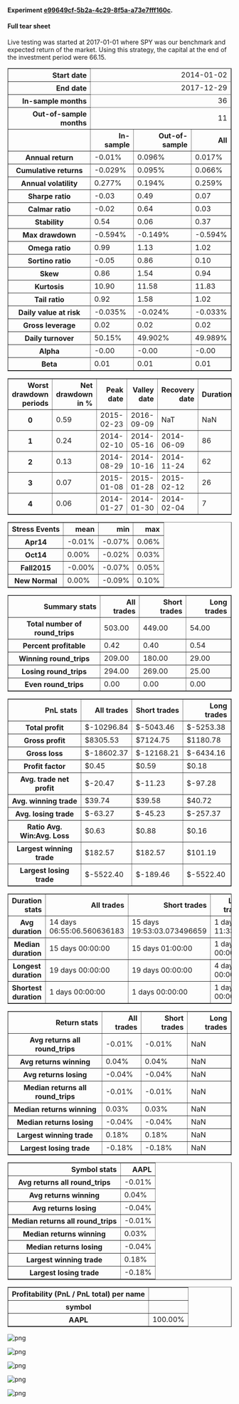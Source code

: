 #### Experiment [e99649cf-5b2a-4c29-8f5a-a73e7fff160c](https://dagshub.com/sanchezcarlosjr/evolufy/src/main/data/processed/e99649cf-5b2a-4c29-8f5a-a73e7fff160c).




#### Full tear sheet

Live testing was started at 2017-01-01 where SPY was our benchmark and expected return of the market. Using this strategy, the capital at the end of the investment period were 66.15.






<table border="1" class="dataframe">
  <thead>
    <tr style="text-align: right;"><th>Start date</th><td colspan=4>2014-01-02</td></tr>
    <tr style="text-align: right;"><th>End date</th><td colspan=4>2017-12-29</td></tr>
    <tr style="text-align: right;"><th>In-sample months</th><td colspan=4>36</td></tr>
    <tr style="text-align: right;"><th>Out-of-sample months</th><td colspan=4>11</td></tr>
    <tr style="text-align: right;">
      <th></th>
      <th>In-sample</th>
      <th>Out-of-sample</th>
      <th>All</th>
    </tr>
  </thead>
  <tbody>
    <tr>
      <th>Annual return</th>
      <td>-0.01%</td>
      <td>0.096%</td>
      <td>0.017%</td>
    </tr>
    <tr>
      <th>Cumulative returns</th>
      <td>-0.029%</td>
      <td>0.095%</td>
      <td>0.066%</td>
    </tr>
    <tr>
      <th>Annual volatility</th>
      <td>0.277%</td>
      <td>0.194%</td>
      <td>0.259%</td>
    </tr>
    <tr>
      <th>Sharpe ratio</th>
      <td>-0.03</td>
      <td>0.49</td>
      <td>0.07</td>
    </tr>
    <tr>
      <th>Calmar ratio</th>
      <td>-0.02</td>
      <td>0.64</td>
      <td>0.03</td>
    </tr>
    <tr>
      <th>Stability</th>
      <td>0.54</td>
      <td>0.06</td>
      <td>0.37</td>
    </tr>
    <tr>
      <th>Max drawdown</th>
      <td>-0.594%</td>
      <td>-0.149%</td>
      <td>-0.594%</td>
    </tr>
    <tr>
      <th>Omega ratio</th>
      <td>0.99</td>
      <td>1.13</td>
      <td>1.02</td>
    </tr>
    <tr>
      <th>Sortino ratio</th>
      <td>-0.05</td>
      <td>0.86</td>
      <td>0.10</td>
    </tr>
    <tr>
      <th>Skew</th>
      <td>0.86</td>
      <td>1.54</td>
      <td>0.94</td>
    </tr>
    <tr>
      <th>Kurtosis</th>
      <td>10.90</td>
      <td>11.58</td>
      <td>11.83</td>
    </tr>
    <tr>
      <th>Tail ratio</th>
      <td>0.92</td>
      <td>1.58</td>
      <td>1.02</td>
    </tr>
    <tr>
      <th>Daily value at risk</th>
      <td>-0.035%</td>
      <td>-0.024%</td>
      <td>-0.033%</td>
    </tr>
    <tr>
      <th>Gross leverage</th>
      <td>0.02</td>
      <td>0.02</td>
      <td>0.02</td>
    </tr>
    <tr>
      <th>Daily turnover</th>
      <td>50.15%</td>
      <td>49.902%</td>
      <td>49.989%</td>
    </tr>
    <tr>
      <th>Alpha</th>
      <td>-0.00</td>
      <td>-0.00</td>
      <td>-0.00</td>
    </tr>
    <tr>
      <th>Beta</th>
      <td>0.01</td>
      <td>0.01</td>
      <td>0.01</td>
    </tr>
  </tbody>
</table>



<table border="1" class="dataframe">
  <thead>
    <tr style="text-align: right;">
      <th>Worst drawdown periods</th>
      <th>Net drawdown in %</th>
      <th>Peak date</th>
      <th>Valley date</th>
      <th>Recovery date</th>
      <th>Duration</th>
    </tr>
  </thead>
  <tbody>
    <tr>
      <th>0</th>
      <td>0.59</td>
      <td>2015-02-23</td>
      <td>2016-09-09</td>
      <td>NaT</td>
      <td>NaN</td>
    </tr>
    <tr>
      <th>1</th>
      <td>0.24</td>
      <td>2014-02-10</td>
      <td>2014-05-16</td>
      <td>2014-06-09</td>
      <td>86</td>
    </tr>
    <tr>
      <th>2</th>
      <td>0.13</td>
      <td>2014-08-29</td>
      <td>2014-10-16</td>
      <td>2014-11-24</td>
      <td>62</td>
    </tr>
    <tr>
      <th>3</th>
      <td>0.07</td>
      <td>2015-01-08</td>
      <td>2015-01-28</td>
      <td>2015-02-12</td>
      <td>26</td>
    </tr>
    <tr>
      <th>4</th>
      <td>0.06</td>
      <td>2014-01-27</td>
      <td>2014-01-30</td>
      <td>2014-02-04</td>
      <td>7</td>
    </tr>
  </tbody>
</table>



<table border="1" class="dataframe">
  <thead>
    <tr style="text-align: right;">
      <th>Stress Events</th>
      <th>mean</th>
      <th>min</th>
      <th>max</th>
    </tr>
  </thead>
  <tbody>
    <tr>
      <th>Apr14</th>
      <td>-0.01%</td>
      <td>-0.07%</td>
      <td>0.06%</td>
    </tr>
    <tr>
      <th>Oct14</th>
      <td>0.00%</td>
      <td>-0.02%</td>
      <td>0.03%</td>
    </tr>
    <tr>
      <th>Fall2015</th>
      <td>-0.00%</td>
      <td>-0.07%</td>
      <td>0.05%</td>
    </tr>
    <tr>
      <th>New Normal</th>
      <td>0.00%</td>
      <td>-0.09%</td>
      <td>0.10%</td>
    </tr>
  </tbody>
</table>



<table border="1" class="dataframe">
  <thead>
    <tr style="text-align: right;">
      <th>Summary stats</th>
      <th>All trades</th>
      <th>Short trades</th>
      <th>Long trades</th>
    </tr>
  </thead>
  <tbody>
    <tr>
      <th>Total number of round_trips</th>
      <td>503.00</td>
      <td>449.00</td>
      <td>54.00</td>
    </tr>
    <tr>
      <th>Percent profitable</th>
      <td>0.42</td>
      <td>0.40</td>
      <td>0.54</td>
    </tr>
    <tr>
      <th>Winning round_trips</th>
      <td>209.00</td>
      <td>180.00</td>
      <td>29.00</td>
    </tr>
    <tr>
      <th>Losing round_trips</th>
      <td>294.00</td>
      <td>269.00</td>
      <td>25.00</td>
    </tr>
    <tr>
      <th>Even round_trips</th>
      <td>0.00</td>
      <td>0.00</td>
      <td>0.00</td>
    </tr>
  </tbody>
</table>



<table border="1" class="dataframe">
  <thead>
    <tr style="text-align: right;">
      <th>PnL stats</th>
      <th>All trades</th>
      <th>Short trades</th>
      <th>Long trades</th>
    </tr>
  </thead>
  <tbody>
    <tr>
      <th>Total profit</th>
      <td>$-10296.84</td>
      <td>$-5043.46</td>
      <td>$-5253.38</td>
    </tr>
    <tr>
      <th>Gross profit</th>
      <td>$8305.53</td>
      <td>$7124.75</td>
      <td>$1180.78</td>
    </tr>
    <tr>
      <th>Gross loss</th>
      <td>$-18602.37</td>
      <td>$-12168.21</td>
      <td>$-6434.16</td>
    </tr>
    <tr>
      <th>Profit factor</th>
      <td>$0.45</td>
      <td>$0.59</td>
      <td>$0.18</td>
    </tr>
    <tr>
      <th>Avg. trade net profit</th>
      <td>$-20.47</td>
      <td>$-11.23</td>
      <td>$-97.28</td>
    </tr>
    <tr>
      <th>Avg. winning trade</th>
      <td>$39.74</td>
      <td>$39.58</td>
      <td>$40.72</td>
    </tr>
    <tr>
      <th>Avg. losing trade</th>
      <td>$-63.27</td>
      <td>$-45.23</td>
      <td>$-257.37</td>
    </tr>
    <tr>
      <th>Ratio Avg. Win:Avg. Loss</th>
      <td>$0.63</td>
      <td>$0.88</td>
      <td>$0.16</td>
    </tr>
    <tr>
      <th>Largest winning trade</th>
      <td>$182.57</td>
      <td>$182.57</td>
      <td>$101.19</td>
    </tr>
    <tr>
      <th>Largest losing trade</th>
      <td>$-5522.40</td>
      <td>$-189.46</td>
      <td>$-5522.40</td>
    </tr>
  </tbody>
</table>



<table border="1" class="dataframe">
  <thead>
    <tr style="text-align: right;">
      <th>Duration stats</th>
      <th>All trades</th>
      <th>Short trades</th>
      <th>Long trades</th>
    </tr>
  </thead>
  <tbody>
    <tr>
      <th>Avg duration</th>
      <td>14 days 06:55:06.560636183</td>
      <td>15 days 19:53:03.073496659</td>
      <td>1 days 11:33:20</td>
    </tr>
    <tr>
      <th>Median duration</th>
      <td>15 days 00:00:00</td>
      <td>15 days 01:00:00</td>
      <td>1 days 00:00:00</td>
    </tr>
    <tr>
      <th>Longest duration</th>
      <td>19 days 00:00:00</td>
      <td>19 days 00:00:00</td>
      <td>4 days 00:00:00</td>
    </tr>
    <tr>
      <th>Shortest duration</th>
      <td>1 days 00:00:00</td>
      <td>1 days 00:00:00</td>
      <td>1 days 00:00:00</td>
    </tr>
  </tbody>
</table>



<table border="1" class="dataframe">
  <thead>
    <tr style="text-align: right;">
      <th>Return stats</th>
      <th>All trades</th>
      <th>Short trades</th>
      <th>Long trades</th>
    </tr>
  </thead>
  <tbody>
    <tr>
      <th>Avg returns all round_trips</th>
      <td>-0.01%</td>
      <td>-0.01%</td>
      <td>NaN</td>
    </tr>
    <tr>
      <th>Avg returns winning</th>
      <td>0.04%</td>
      <td>0.04%</td>
      <td>NaN</td>
    </tr>
    <tr>
      <th>Avg returns losing</th>
      <td>-0.04%</td>
      <td>-0.04%</td>
      <td>NaN</td>
    </tr>
    <tr>
      <th>Median returns all round_trips</th>
      <td>-0.01%</td>
      <td>-0.01%</td>
      <td>NaN</td>
    </tr>
    <tr>
      <th>Median returns winning</th>
      <td>0.03%</td>
      <td>0.03%</td>
      <td>NaN</td>
    </tr>
    <tr>
      <th>Median returns losing</th>
      <td>-0.04%</td>
      <td>-0.04%</td>
      <td>NaN</td>
    </tr>
    <tr>
      <th>Largest winning trade</th>
      <td>0.18%</td>
      <td>0.18%</td>
      <td>NaN</td>
    </tr>
    <tr>
      <th>Largest losing trade</th>
      <td>-0.18%</td>
      <td>-0.18%</td>
      <td>NaN</td>
    </tr>
  </tbody>
</table>



<table border="1" class="dataframe">
  <thead>
    <tr style="text-align: right;">
      <th>Symbol stats</th>
      <th>AAPL</th>
    </tr>
  </thead>
  <tbody>
    <tr>
      <th>Avg returns all round_trips</th>
      <td>-0.01%</td>
    </tr>
    <tr>
      <th>Avg returns winning</th>
      <td>0.04%</td>
    </tr>
    <tr>
      <th>Avg returns losing</th>
      <td>-0.04%</td>
    </tr>
    <tr>
      <th>Median returns all round_trips</th>
      <td>-0.01%</td>
    </tr>
    <tr>
      <th>Median returns winning</th>
      <td>0.03%</td>
    </tr>
    <tr>
      <th>Median returns losing</th>
      <td>-0.04%</td>
    </tr>
    <tr>
      <th>Largest winning trade</th>
      <td>0.18%</td>
    </tr>
    <tr>
      <th>Largest losing trade</th>
      <td>-0.18%</td>
    </tr>
  </tbody>
</table>



<table border="1" class="dataframe">
  <thead>
    <tr style="text-align: right;">
      <th>Profitability (PnL / PnL total) per name</th>
      <th></th>
    </tr>
    <tr>
      <th>symbol</th>
      <th></th>
    </tr>
  </thead>
  <tbody>
    <tr>
      <th>AAPL</th>
      <td>100.00%</td>
    </tr>
  </tbody>
</table>



    
![png](output_3_9.png)
    



    
![png](output_3_10.png)
    



    
![png](output_3_11.png)
    



    
![png](output_3_12.png)
    



    
![png](output_3_13.png)
    

